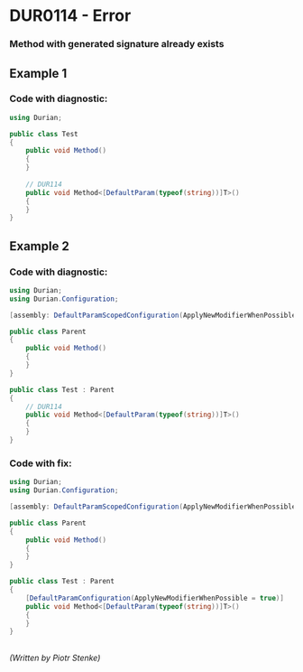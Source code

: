 # DUR0114 - Error
### Method with generated signature already exists

## Example  1

### Code with diagnostic:
```csharp
using Durian;

public class Test
{
	public void Method()
	{
	}
	
	// DUR114
	public void Method<[DefaultParam(typeof(string))]T>()
	{
	}
}

```

## Example  2

### Code with diagnostic:
```csharp
using Durian;
using Durian.Configuration;

[assembly: DefaultParamScopedConfiguration(ApplyNewModifierWhenPossible = false)]

public class Parent
{
	public void Method()
	{
	}
}

public class Test : Parent
{
	// DUR114
	public void Method<[DefaultParam(typeof(string))]T>()
	{
	}
}

```
### Code with fix:
```csharp
using Durian;
using Durian.Configuration;

[assembly: DefaultParamScopedConfiguration(ApplyNewModifierWhenPossible = false)]

public class Parent
{
	public void Method()
	{
	}
}

public class Test : Parent
{
	[DefaultParamConfiguration(ApplyNewModifierWhenPossible = true)]
	public void Method<[DefaultParam(typeof(string))]T>()
	{
	}
}

```


##

*\(Written by Piotr Stenke\)*